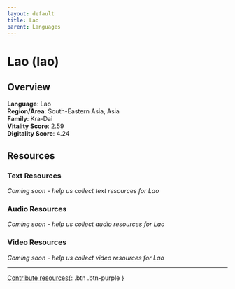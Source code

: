 ```yaml
---
layout: default
title: Lao
parent: Languages
---
```


# Lao (lao)

## Overview

**Language**: Lao  
**Region/Area**: South-Eastern Asia, Asia  
**Family**: Kra-Dai  
**Vitality Score**: 2.59  
**Digitality Score**: 4.24  

## Resources

### Text Resources
*Coming soon - help us collect text resources for Lao*

### Audio Resources
*Coming soon - help us collect audio resources for Lao*

### Video Resources
*Coming soon - help us collect video resources for Lao*

---

[Contribute resources](https://fairtrain.github.io/){: .btn .btn-purple }
